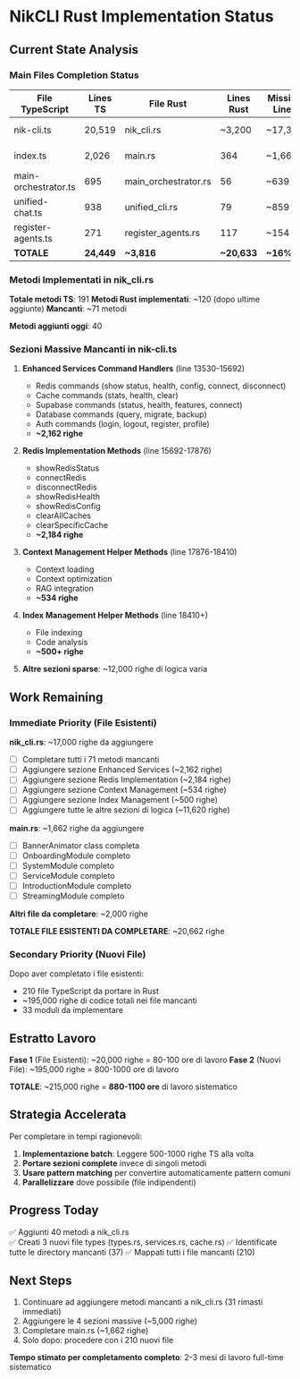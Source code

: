 # NikCLI Rust Implementation Status

## Current State Analysis

### Main Files Completion Status

| File TypeScript | Lines TS | File Rust | Lines Rust | Missing Lines | Status |
|---|---|---|---|---|---|
| nik-cli.ts | 20,519 | nik_cli.rs | ~3,200 | ~17,300 | 15% Complete |
| index.ts | 2,026 | main.rs | 364 | ~1,662 | 18% Complete |
| main-orchestrator.ts | 695 | main_orchestrator.rs | 56 | ~639 | 8% Complete |
| unified-chat.ts | 938 | unified_cli.rs | 79 | ~859 | 8% Complete |
| register-agents.ts | 271 | register_agents.rs | 117 | ~154 | 43% Complete |
| **TOTALE** | **24,449** | **~3,816** | **~20,633** | **~16%** |

### Metodi Implementati in nik_cli.rs

**Totale metodi TS**: 191
**Metodi Rust implementati**: ~120 (dopo ultime aggiunte)
**Mancanti**: ~71 metodi

**Metodi aggiunti oggi**: 40

### Sezioni Massive Mancanti in nik-cli.ts

1. **Enhanced Services Command Handlers** (line 13530-15692)
   - Redis commands (show status, health, config, connect, disconnect)
   - Cache commands (stats, health, clear)
   - Supabase commands (status, health, features, connect)
   - Database commands (query, migrate, backup)
   - Auth commands (login, logout, register, profile)
   - **~2,162 righe**

2. **Redis Implementation Methods** (line 15692-17876)
   - showRedisStatus
   - connectRedis
   - disconnectRedis
   - showRedisHealth
   - showRedisConfig
   - clearAllCaches
   - clearSpecificCache
   - **~2,184 righe**

3. **Context Management Helper Methods** (line 17876-18410)
   - Context loading
   - Context optimization
   - RAG integration
   - **~534 righe**

4. **Index Management Helper Methods** (line 18410+)
   - File indexing
   - Code analysis
   - **~500+ righe**

5. **Altre sezioni sparse**: ~12,000 righe di logica varia

## Work Remaining

### Immediate Priority (File Esistenti)

**nik_cli.rs**: ~17,000 righe da aggiungere
- [ ] Completare tutti i 71 metodi mancanti
- [ ] Aggiungere sezione Enhanced Services (~2,162 righe)
- [ ] Aggiungere sezione Redis Implementation (~2,184 righe)
- [ ] Aggiungere sezione Context Management (~534 righe)
- [ ] Aggiungere sezione Index Management (~500 righe)
- [ ] Aggiungere tutte le altre sezioni di logica (~11,620 righe)

**main.rs**: ~1,662 righe da aggiungere
- [ ] BannerAnimator class completa
- [ ] OnboardingModule completo
- [ ] SystemModule completo
- [ ] ServiceModule completo
- [ ] IntroductionModule completo
- [ ] StreamingModule completo

**Altri file da completare**: ~2,000 righe

**TOTALE FILE ESISTENTI DA COMPLETARE**: ~20,662 righe

### Secondary Priority (Nuovi File)

Dopo aver completato i file esistenti:
- 210 file TypeScript da portare in Rust
- ~195,000 righe di codice totali nei file mancanti
- 33 moduli da implementare

## Estratto Lavoro

**Fase 1** (File Esistenti): ~20,000 righe = 80-100 ore di lavoro
**Fase 2** (Nuovi File): ~195,000 righe = 800-1000 ore di lavoro

**TOTALE**: ~215,000 righe = **880-1100 ore** di lavoro sistematico

## Strategia Accelerata

Per completare in tempi ragionevoli:

1. **Implementazione batch**: Leggere 500-1000 righe TS alla volta
2. **Portare sezioni complete** invece di singoli metodi
3. **Usare pattern matching** per convertire automaticamente pattern comuni
4. **Parallelizzare** dove possibile (file indipendenti)

## Progress Today

✅ Aggiunti 40 metodi a nik_cli.rs  
✅ Creati 3 nuovi file types (types.rs, services.rs, cache.rs)
✅ Identificate tutte le directory mancanti (37)
✅ Mappati tutti i file mancanti (210)

## Next Steps

1. Continuare ad aggiungere metodi mancanti a nik_cli.rs (31 rimasti immediati)
2. Aggiungere le 4 sezioni massive (~5,000 righe)
3. Completare main.rs (~1,662 righe)
4. Solo dopo: procedere con i 210 nuovi file

**Tempo stimato per completamento completo**: 2-3 mesi di lavoro full-time sistematico
